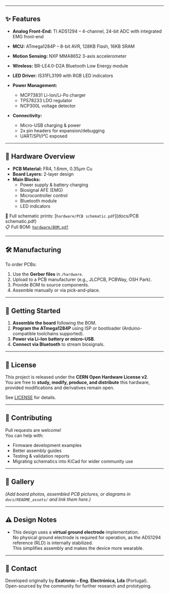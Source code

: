 
---

## ✨ Features

- **Analog Front-End:** TI ADS1294 – 4-channel, 24-bit ADC with integrated EMG front-end  
- **MCU:** ATmega1284P – 8-bit AVR, 128KB Flash, 16KB SRAM  
- **Motion Sensing:** NXP MMA8652 3-axis accelerometer  
- **Wireless:** BR-LE4.0-D2A Bluetooth Low Energy module  
- **LED Driver:** IS31FL3199 with RGB LED indicators  
- **Power Management:**
  - MCP73831 Li-Ion/Li-Po charger  
  - TPS78233 LDO regulator  
  - NCP300L voltage detector  

- **Connectivity:**
  - Micro-USB charging & power  
  - 2x pin headers for expansion/debugging  
  - UART/SPI/I²C exposed  

---

## 🔧 Hardware Overview

- **PCB Material:** FR4, 1.6mm, 0.35µm Cu  
- **Board Layers:** 2-layer design  
- **Main Blocks:**
  - Power supply & battery charging  
  - Biosignal AFE (EMG)  
  - Microcontroller control  
  - Bluetooth module  
  - LED indicators  

📖 Full schematic prints: [`hardware/PCB schematic.pdf`](docs/PCB schematic.pdf)  
📋 Full BOM: [`hardware/BOM.pdf`](hardware/BOM.pdf)

---

## 🛠️ Manufacturing

To order PCBs:

1. Use the **Gerber files** in `/hardware`.  
2. Upload to a PCB manufacturer (e.g., JLCPCB, PCBWay, OSH Park).  
3. Provide BOM to source components.  
4. Assemble manually or via pick-and-place.  

---

## 🚀 Getting Started

1. **Assemble the board** following the BOM.  
2. **Program the ATmega1284P** using ISP or bootloader (Arduino-compatible toolchains supported).  
3. **Power via Li-Ion battery or micro-USB**.  
4. **Connect via Bluetooth** to stream biosignals.  

---

## 📜 License

This project is released under the **CERN Open Hardware License v2**.  
You are free to **study, modify, produce, and distribute** this hardware, provided modifications and derivatives remain open.  

See [LICENSE](LICENSE) for details.

---

## 🤝 Contributing

Pull requests are welcome!  
You can help with:
- Firmware development examples  
- Better assembly guides  
- Testing & validation reports  
- Migrating schematics into KiCad for wider community use  

---

## 📸 Gallery

*(Add board photos, assembled PCB pictures, or diagrams in `docs/README_assets/` and link them here.)*  

---

## ⚠️ Design Notes

- This design uses a **virtual ground electrode** implementation.  
  No physical ground electrode is required for operation, as the ADS1294 reference (RLD) is internally stabilized.  
  This simplifies assembly and makes the device more wearable.  

---

## 📧 Contact

Developed originally by **Exatronic – Eng. Electrónica, Lda** (Portugal).  
Open-sourced by the community for further research and prototyping.  
